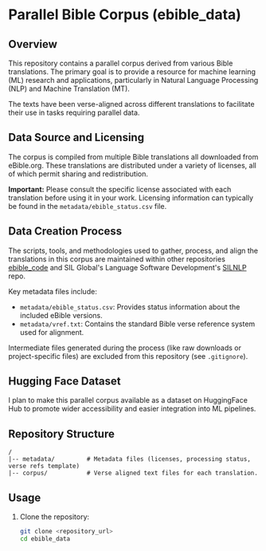 # Parallel Bible Corpus (ebible_data)

## Overview

This repository contains a parallel corpus derived from various Bible translations. The primary goal is to provide a resource for machine learning (ML) research and applications, particularly in Natural Language Processing (NLP) and Machine Translation (MT).

The texts have been verse-aligned across different translations to facilitate their use in tasks requiring parallel data.

## Data Source and Licensing

The corpus is compiled from multiple Bible translations all downloaded from eBible.org. These translations are distributed under a variety of licenses, all of which permit sharing and redistribution.

**Important:** Please consult the specific license associated with each translation before using it in your work. Licensing information can typically be found in the `metadata/ebible_status.csv` file.

## Data Creation Process
The scripts, tools, and methodologies used to gather, process, and align the translations in this corpus are maintained within other repositories [ebible_code](https://github.com/davidbaines/ebible_code/) and SIL Global's Language Software Development's [SILNLP](https://github.com/sillsdev/silnlp) repo.

Key metadata files include:
*   `metadata/ebible_status.csv`: Provides status information about the included eBible versions.
*   `metadata/vref.txt`: Contains the standard Bible verse reference system used for alignment.

Intermediate files generated during the process (like raw downloads or project-specific files) are excluded from this repository (see `.gitignore`).

## Hugging Face Dataset

I plan to make this parallel corpus available as a dataset on HuggingFace Hub to promote wider accessibility and easier integration into ML pipelines.

## Repository Structure
```
/
|-- metadata/         # Metadata files (licenses, processing status, verse refs template)
|-- corpus/           # Verse aligned text files for each translation.
```

## Usage

1.  Clone the repository:
    ```bash
    git clone <repository_url>
    cd ebible_data
    ```
